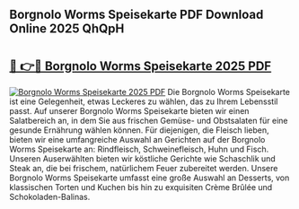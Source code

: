 ## Borgnolo Worms Speisekarte PDF Download Online 2025 QhQpH

# <h2><a href="http://gcbmr0.nevu.top/?p=Borgnolo+Worms+Speisekarte">🔗 👉🔴 Borgnolo Worms Speisekarte 2025 PDF</a></h2>

[![Borgnolo Worms Speisekarte 2025 PDF](https://i.imgur.com/dBaPXMq.png)](http://gcbmr0.nevu.top/?p=Borgnolo+Worms+Speisekarte)
Die Borgnolo Worms Speisekarte ist eine Gelegenheit, etwas Leckeres zu wählen, das zu Ihrem Lebensstil passt. Auf unserer Borgnolo Worms Speisekarte bieten wir einen Salatbereich an, in dem Sie aus frischen Gemüse- und Obstsalaten für eine gesunde Ernährung wählen können. Für diejenigen, die Fleisch lieben, bieten wir eine umfangreiche Auswahl an Gerichten auf der Borgnolo Worms Speisekarte an: Rindfleisch, Schweinefleisch, Huhn und Fisch. Unseren Auserwählten bieten wir köstliche Gerichte wie Schaschlik und Steak an, die bei frischem, natürlichem Feuer zubereitet werden. Unsere Borgnolo Worms Speisekarte umfasst eine große Auswahl an Desserts, von klassischen Torten und Kuchen bis hin zu exquisiten Crème Brûlée und Schokoladen-Balinas.
